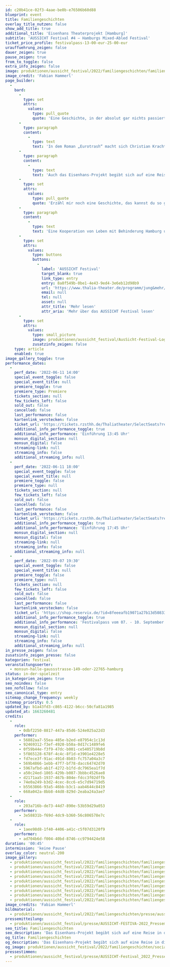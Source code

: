 ```yaml
---
id: c20b41ce-02f3-4aae-be0b-e76506b60d88
blueprint: event
title: Familiengeschichten
overlay_title_nutzen: false
show_add_title: true
additional_title: 'Eisenhans Theaterprojekt [Hamburg]'
subtitle: 'AUSSICHT Festival #4 – Hamburgs Mixed-Abled Festival'
ticket_price_profile: festivalpass-13-00-eur-25-00-eur
urauffuehrung_zeigen: false
dauer_zeigen: true
pause_zeigen: true
from_to_toggle: false
extra_info_zeigen: false
image: produktionen/aussicht_festival/2022/familiengeschichten/familiengeschichten_eisenhans_08_c_fabian_hammerl.jpg
image_credit: 'Fabian Hammerl'
page_builder:
  -
    bard:
      -
        type: set
        attrs:
          values:
            type: pull_quote
            quote: 'Eine Geschichte, in der absolut gar nichts passiert, außer dass sich eine alte Frau ab und zu mit ihrem Sohn streitet. Nicht ganz.'
      -
        type: paragraph
        content:
          -
            type: text
            text: 'In dem Roman „Eurotrash“ macht sich Christian Kracht auf eine Reise in die Vergangenheit und in die Abgründe seiner eigenen Familiengeschichte. In „Herkunft“ beschreibt Saša Stanišić das Verhältnis zu seiner Großmutter und beleuchtet die Migrationserfahrungen in der Familie.'
      -
        type: paragraph
        content:
          -
            type: text
            text: 'Auch das Eisenhans-Projekt begibt sich auf eine Reise in die Vergangenheit und inszeniert seine eigene Biografien. Orte und Menschen, sowie Entdeckungen rufen Kindheitserinnerungen wach und schauen ins Innere des eigenen Ichs.'
      -
        type: set
        attrs:
          values:
            type: pull_quote
            quote: 'Erzähl mir noch eine Geschichte, das kannst du so gut.'
      -
        type: paragraph
        content:
          -
            type: text
            text: 'Eine Kooperation von Leben mit Behinderung Hamburg und Thalia Treffpunkt.'
      -
        type: set
        attrs:
          values:
            type: buttons
            buttons:
              -
                label: 'AUSSICHT Festival'
                target_blank: true
                link_type: entry
                entry: 8a8f549b-0be1-4e43-9ed4-3e6eb12d98b9
                url: 'https://www.thalia-theater.de/programm/jung&mehr/festivals/grenzgaenge/grenzgaenge-2022/'
                email: null
                tel: null
                asset: null
                attr_title: 'Mehr lesen'
                attr_aria: 'Mehr über das AUSSICHT Festival lesen'
      -
        type: set
        attrs:
          values:
            type: small_picture
            image: produktionen/aussicht_festival/AusSicht-Festival-Logo-Rechteck.jpg
            zusatzinfo_zeigen: false
    type: article
    enabled: true
image_gallery_toggle: true
performance_dates:
  -
    perf_date: '2022-06-11 14:00'
    special_event_toggle: false
    special_event_title: null
    premiere_toggle: true
    premiere_type: Premiere
    tickets_section: null
    few_tickets_left: false
    sold_out: false
    cancelled: false
    last_performance: false
    kartenlink_verstecken: false
    ticket_url: 'https://tickets.rzsthh.de/Thaliatheater/SelectSeats?ret=1&e=11984&lang=de&play=familiengeschichten-2022&cookies=2'
    additional_info_performance_toggle: true
    additional_info_performance: 'Einführung 13:45 Uhr'
    monsun_digital_section: null
    monsun_digital: false
    streaming-link: null
    streaming_info: false
    additional_streaming_info: null
  -
    perf_date: '2022-06-11 18:00'
    special_event_toggle: false
    special_event_title: null
    premiere_toggle: false
    premiere_type: null
    tickets_section: null
    few_tickets_left: false
    sold_out: false
    cancelled: false
    last_performance: false
    kartenlink_verstecken: false
    ticket_url: 'https://tickets.rzsthh.de/Thaliatheater/SelectSeats?ret=1&e=11983&lang=de&play=familiengeschichten-2022&cookies=2'
    additional_info_performance_toggle: true
    additional_info_performance: 'Einführung 17:45 Uhr'
    monsun_digital_section: null
    monsun_digital: false
    streaming-link: null
    streaming_info: false
    additional_streaming_info: null
  -
    perf_date: '2022-09-07 19:30'
    special_event_toggle: false
    special_event_title: null
    premiere_toggle: false
    premiere_type: null
    tickets_section: null
    few_tickets_left: false
    sold_out: false
    cancelled: false
    last_performance: false
    kartenlink_verstecken: false
    ticket_url: 'https://shop.reservix.de/?id=8feeeafb19071a27b13d5083379d95183e9ab490f2f135faf80b2fecfc1ba00f2aba7ad8945f4a4292549eb86feddc1b&vID=7337&eventGrpID=413348&eventID=1986596'
    additional_info_performance_toggle: true
    additional_info_performance: 'Festivalpass vom 07. - 10. September 2022'
    monsun_digital_section: null
    monsun_digital: false
    streaming-link: null
    streaming_info: false
    additional_streaming_info: null
in_presse_zeigen: false
zusatsinfo_zeigen_presse: false
kategorien: festival
veranstaltungsoerter:
  - monsun-halle-gaussstrasse-149-oder-22765-hamburg
status: in-der-spielzeit
in_kategorien_zeigen: true
seo_noindex: false
seo_nofollow: false
seo_canonical_type: entry
sitemap_change_frequency: weekly
sitemap_priority: 0.5
updated_by: b1a43fd3-c865-4122-b6cc-50cfa81a1985
updated_at: 1663260481
credits:
  -
    role:
      - 0dbf2250-8817-447a-85d6-524e025a22d3
    performer:
      - 56882aa7-55ea-485e-b2ed-e87954c1c13d
      - 92469312-f3ef-4920-b50a-0d17c1489fe6
      - 0f59b44e-f3f9-47dc-b001-ce5405719b8d
      - 5f865128-678f-4c4c-8f1d-e3901e4228e5
      - fd7ece3f-91ac-491d-8b03-fc757a04a3c7
      - 569b4866-1ebb-47f7-bf78-dacc64742d70
      - 5967afbd-ab1f-4272-b1fd-dc7965ea1f7d
      - a50c24ed-1865-429b-b087-3bbbc4526ae8
      - d2171aa5-1937-467b-804e-fdcc3f02dffb
      - 74e0a249-b3d2-4cec-8cc6-e5c7d94719d5
      - b5563866-93a5-46bb-b3c1-aab4644c8419
      - 668a042a-8bb8-44d8-829d-2eaba24a3ae7
  -
    role:
      - 203a716b-de73-44d7-890e-53b59d29a053
    performer:
      - 3e58831b-f69d-4dc9-b360-56c806578e7c
  -
    role:
      - 1aee98d8-1f40-4406-a41c-c5f07d3120f9
    performer:
      - ad704b6d-f004-40bd-8746-cc9794424e58
duration: '00:45'
intermission: 'keine Pause'
overlay_color: neutral-200
image_gallery:
  - produktionen/aussicht_festival/2022/familiengeschichten/familiengeschichten_eisenhans_02_c_fabian_hammerl.jpg
  - produktionen/aussicht_festival/2022/familiengeschichten/familiengeschichten_eisenhans_03_c_fabian_hammerl.jpg
  - produktionen/aussicht_festival/2022/familiengeschichten/familiengeschichten_eisenhans_04_c_fabian_hammerl.jpg
  - produktionen/aussicht_festival/2022/familiengeschichten/familiengeschichten_eisenhans_05_c_fabian_hammerl.jpg
  - produktionen/aussicht_festival/2022/familiengeschichten/familiengeschichten_eisenhans_06_c_fabian_hammerl.jpg
  - produktionen/aussicht_festival/2022/familiengeschichten/familiengeschichten_eisenhans_07_c_fabian_hammerl.jpg
  - produktionen/aussicht_festival/2022/familiengeschichten/familiengeschichten_eisenhans_08_c_fabian_hammerl.jpg
  - produktionen/aussicht_festival/2022/familiengeschichten/familiengeschichten_eisenhans_09_c_fabian_hammerl.jpg
  - produktionen/aussicht_festival/2022/familiengeschichten/familiengeschichten_eisenhans_10_c_fabian_hammerl.jpg
image_credits: 'Fabian Hammerl'
bildmaterial:
  - produktionen/aussicht_festival/2022/familiengeschichten/presse/aussicht_festival_familiengeschichten_eisenhans_c_fabian_hammerl_monsun.zip
pressemitteilung:
  - produktionen/aussicht_festival/presse/AUSSICHT-FESTIVA-2022_Pressemitteilung_monsun.theater.pdf
seo_title: Familiengeschichten
seo_description: 'Das Eisenhans-Projekt begibt sich auf eine Reise in die Vergangenheit und inszeniert seine eigene Biografien mit einem Blick ins Innere eigene Ichs.'
og_title: Familiengeschichten
og_description: 'Das Eisenhans-Projekt begibt sich auf eine Reise in die Vergangenheit und inszeniert seine eigene Biografien mit einem Blick ins Innere eigene Ichs.'
og_image: produktionen/aussicht_festival/2022/familiengeschichten/social_media_image_familiengeschichten.jpg
pressestimmen:
  - produktionen/aussicht_festival/presse/AUSSICHT-Festival_2022_Pressestimmen.zip
---
```

